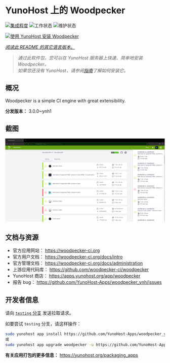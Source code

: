 <!--
注意：此 README 由 <https://github.com/YunoHost/apps/tree/master/tools/readme_generator> 自动生成
请勿手动编辑。
-->

# YunoHost 上的 Woodpecker

[![集成程度](https://apps.yunohost.org/badge/integration/woodpecker)](https://ci-apps.yunohost.org/ci/apps/woodpecker/)
![工作状态](https://apps.yunohost.org/badge/state/woodpecker)
![维护状态](https://apps.yunohost.org/badge/maintained/woodpecker)

[![使用 YunoHost 安装 Woodpecker](https://install-app.yunohost.org/install-with-yunohost.svg)](https://install-app.yunohost.org/?app=woodpecker)

*[阅读此 README 的其它语言版本。](./ALL_README.md)*

> *通过此软件包，您可以在 YunoHost 服务器上快速、简单地安装 Woodpecker。*  
> *如果您还没有 YunoHost，请参阅[指南](https://yunohost.org/install)了解如何安装它。*

## 概况

Woodpecker is a simple CI engine with great extensibility.


**分发版本：** 3.0.0~ynh1

## 截图

![Woodpecker 的截图](./doc/screenshots/woodpecker.png)

## 文档与资源

- 官方应用网站： <https://woodpecker-ci.org>
- 官方用户文档： <https://woodpecker-ci.org/docs/intro>
- 官方管理文档： <https://woodpecker-ci.org/docs/administration>
- 上游应用代码库： <https://github.com/woodpecker-ci/woodpecker>
- YunoHost 商店： <https://apps.yunohost.org/app/woodpecker>
- 报告 bug： <https://github.com/YunoHost-Apps/woodpecker_ynh/issues>

## 开发者信息

请向 [`testing` 分支](https://github.com/YunoHost-Apps/woodpecker_ynh/tree/testing) 发送拉取请求。

如要尝试 `testing` 分支，请这样操作：

```bash
sudo yunohost app install https://github.com/YunoHost-Apps/woodpecker_ynh/tree/testing --debug
或
sudo yunohost app upgrade woodpecker -u https://github.com/YunoHost-Apps/woodpecker_ynh/tree/testing --debug
```

**有关应用打包的更多信息：** <https://yunohost.org/packaging_apps>
